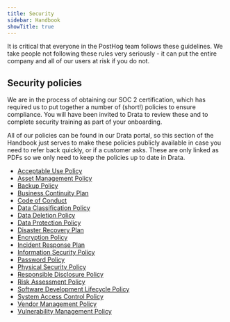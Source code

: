 ```yaml
---
title: Security
sidebar: Handbook
showTitle: true
---
```


It is critical that everyone in the PostHog team follows these guidelines. We take people not following these rules very seriously - it can put the entire company and all of our users at risk if you do not.

## Security policies

We are in the process of obtaining our SOC 2 certification, which has required us to put together a number of (short!) policies to ensure compliance. You will have been invited to Drata to review these and to complete security training as part of your onboarding.  

All of our policies can be found in our Drata portal, so this section of the Handbook just serves to make these policies publicly available in case you need to refer back quickly, or if a customer asks. These are only linked as PDFs so we only need to keep the policies up to date in Drata. 

- [Acceptable Use Policy](https://dt-prod-app-us-west-2.s3.us-west-2.amazonaws.com/805315dd-8452-461b-850d-fb1957ecb803/policies/42d32ae6-c90f-4f82-87c7-03ca8910eb84/AcceptableUsePolicy.pdf?AWSAccessKeyId=ASIAT5KN2HOP5ZGK22X6&Expires=1621337921&Signature=ehBha%2BTIqi9oUc8uClbdJoz7LW8%3D&x-amz-security-token=IQoJb3JpZ2luX2VjEL7%2F%2F%2F%2F%2F%2F%2F%2F%2F%2FwEaCXVzLXdlc3QtMiJHMEUCIQDkZCPRCfprrJaPjs6ck8VhLFS%2F7HJp3CLeoHou3Axg%2FAIgHb1izGS2W0J6Hg81gi6HeiCeWJyGvPsFn2%2BmRrpALvEq9QMIVxAAGgwyNjkxMzU1MjY4MTUiDNXCO8Gtzt0T9CrMXSrSA2hVZva%2BGMIZC%2BSjRD%2FHUYrS%2FVN22Bs%2FbYXr4whHpJZhc5wHS%2BiesYHGcrieMNh6NCxbzRM%2FcmHNFrO5ve2sGbTYpJKSgUI%2F%2BJrRtLL9gzOZ%2Fgm3kphozieveA%2FzhQi%2FPwTnj9vnwEXsIdWTsDWbl4PPde%2BZlqFBcVyBOnZZbXs8ExboOxguAjmusehwADxC4VG%2FnyncG8uGezZstbiggDbbiKcbLy9fjr4FSKXDp10PfjP1hoBlGl2giSqRtClUXrWsetPCEt943YL%2FJG96Uv5FW3WwArpTHrXQSTq8LikE1YPIco9lAgZmqjTzvIvXjNo6CjA0GuhhYOMZTKRTKaAkyNqMPxjUt4QO%2FPXGFIrBHa%2BfRcu1LMqAx0%2FQymtDB6tHwPI9b6HzA230dkJTRIv4ZzM7%2FkJ%2BJ8YDNv7tiZ6wd9xYqMrWVAxeAmL%2FHtAAHne97N25ZoCDQ78D2bE1azRduLggmQv7VTvgM2o6yHiw42iNTrwJIaEHpMptID81%2FCm13Gfnxov8hnmwIF3FvFnmVIjguhlqW%2F8C3LyJodJVAxoTq3XPc1gAfHFAUlCXJpuXR8BPxiHhJhz9fePvOd4LNXlMFr7%2FG%2FBnI9McD4fgbM4wjbWNhQY6pQFStyBbMinonf%2FTQjppTLj6Nmf4wA0S3EA0EipUN4WMqvBfCxD1kSpFb0eyHdPyOsxOqHKn9A9tD3t%2BA5EdcTaQbDfFoM49H83VDVYVzcPHkSbiMPTDZSm7ua98grUqRS4KbuKYwZSr7DBeXY%2Fdbqz0gsxVfS7QmTTIJiT2ntGAuVP3UXdJgvrLV4meK0eklqH9nLQtOBJFzCiSxWL6go6bDOO4Oog%3D)
- [Asset Management Policy](https://dt-prod-app-us-west-2.s3.us-west-2.amazonaws.com/805315dd-8452-461b-850d-fb1957ecb803/policies/6760e067-5bf5-4f45-b33d-2e58cbaa1cac/AssetManagementPolicy.pdf?AWSAccessKeyId=ASIAT5KN2HOP5ZGK22X6&Expires=1621337955&Signature=q%2FKnp2OAL2HAq3hS92pYimT%2Bw%2Fk%3D&x-amz-security-token=IQoJb3JpZ2luX2VjEL7%2F%2F%2F%2F%2F%2F%2F%2F%2F%2FwEaCXVzLXdlc3QtMiJHMEUCIQDkZCPRCfprrJaPjs6ck8VhLFS%2F7HJp3CLeoHou3Axg%2FAIgHb1izGS2W0J6Hg81gi6HeiCeWJyGvPsFn2%2BmRrpALvEq9QMIVxAAGgwyNjkxMzU1MjY4MTUiDNXCO8Gtzt0T9CrMXSrSA2hVZva%2BGMIZC%2BSjRD%2FHUYrS%2FVN22Bs%2FbYXr4whHpJZhc5wHS%2BiesYHGcrieMNh6NCxbzRM%2FcmHNFrO5ve2sGbTYpJKSgUI%2F%2BJrRtLL9gzOZ%2Fgm3kphozieveA%2FzhQi%2FPwTnj9vnwEXsIdWTsDWbl4PPde%2BZlqFBcVyBOnZZbXs8ExboOxguAjmusehwADxC4VG%2FnyncG8uGezZstbiggDbbiKcbLy9fjr4FSKXDp10PfjP1hoBlGl2giSqRtClUXrWsetPCEt943YL%2FJG96Uv5FW3WwArpTHrXQSTq8LikE1YPIco9lAgZmqjTzvIvXjNo6CjA0GuhhYOMZTKRTKaAkyNqMPxjUt4QO%2FPXGFIrBHa%2BfRcu1LMqAx0%2FQymtDB6tHwPI9b6HzA230dkJTRIv4ZzM7%2FkJ%2BJ8YDNv7tiZ6wd9xYqMrWVAxeAmL%2FHtAAHne97N25ZoCDQ78D2bE1azRduLggmQv7VTvgM2o6yHiw42iNTrwJIaEHpMptID81%2FCm13Gfnxov8hnmwIF3FvFnmVIjguhlqW%2F8C3LyJodJVAxoTq3XPc1gAfHFAUlCXJpuXR8BPxiHhJhz9fePvOd4LNXlMFr7%2FG%2FBnI9McD4fgbM4wjbWNhQY6pQFStyBbMinonf%2FTQjppTLj6Nmf4wA0S3EA0EipUN4WMqvBfCxD1kSpFb0eyHdPyOsxOqHKn9A9tD3t%2BA5EdcTaQbDfFoM49H83VDVYVzcPHkSbiMPTDZSm7ua98grUqRS4KbuKYwZSr7DBeXY%2Fdbqz0gsxVfS7QmTTIJiT2ntGAuVP3UXdJgvrLV4meK0eklqH9nLQtOBJFzCiSxWL6go6bDOO4Oog%3D)
- [Backup Policy](https://dt-prod-app-us-west-2.s3.us-west-2.amazonaws.com/805315dd-8452-461b-850d-fb1957ecb803/policies/95fd519b-a2f9-437a-ad10-ab14b37d4d6a/BackupPolicy.pdf?AWSAccessKeyId=ASIAT5KN2HOPUOS5AXFU&Expires=1621338001&Signature=kGUFOpo0tLubzdHE79IAuXYULlU%3D&x-amz-security-token=IQoJb3JpZ2luX2VjEL7%2F%2F%2F%2F%2F%2F%2F%2F%2F%2FwEaCXVzLXdlc3QtMiJHMEUCIQCm0pynAZLpA%2B8ppTBRnUOJDs7bUynW7zb%2FaDhQzO3z6QIgMPInjduKT2MmxG0TpsE61tfa4JGuHLMYLbiKVdVh6G8q9QMIVxAAGgwyNjkxMzU1MjY4MTUiDH6XC5VAIfZ5FAOHqSrSA6zmn%2B5KrMZYTw7IwjvBa0XDC67K7m99644gYQJuA%2BWOjwrTp5P46tpT7OclPv3rZdIIZLIA%2Fg4%2FjkcxdM%2BBjj7bT%2Bzv52pRgjYPOgd8sY2mVA%2B4xOh8qWDR0ZwVsaRIO2x9QZCtZOzk53zHqziQNOPTWU7y0ye5uALSVlDls70404DsLsjgU3nDmgPb31na%2BDUGgbfjtq7L%2FKd7JCge1C%2FAmZ7jrYuZW33CJ2Ahmf%2F5XGmSLs9vXWmmuZUbWFcVWCTShuVGfMUBg%2B%2F6y1O%2Fhm3GXFFC%2FC7p4JiqHuXcAvlrpHgWy5di9i8UY151aTVZNeuMBD21tnqAKn%2FjJqm7nRzvDnYdkd126RUD6cN1iZapgmOojetIMURjyHgxkF5vmbaHKkvJbAP6%2F5tMaQTx59d7fgB7lrJjJDT2DNzLE6Xk4erKtmxc6guPIgcLyEdO1iLGkU15oTY2KVzm0tFkp5yeRaeXOJh5CXTImHUFO9l2HsScpe5E9nr%2BfPQqcQOq%2FZ3sOi1B38Kvw1LvwNqzbV1%2B0R%2FdJtC8yNwOGmErBamtRMEaLXlPWXt0axQ5lVfXeCkgKHRNuq9KsrB5Yz%2Fq0gBf9Uzv1FQvmaFKFI%2B6Uz7DgEMwjrWNhQY6pQE%2BtjnR9FCX7xi5q5JQioxa1ryA2f2Jd1Wta%2FA84PsRh%2FFjSwEryUQPR%2BNJohLBZzvX%2Bcg2EE0TofGOH6s7s2mWLlO6t%2B8IqLuKn1vVA2mXv3Ra7ufAl6Z%2FIS1CXo43xLQ631D8RD9Cf1YiHdrsIuH5cHBYc72iC4LjyEFgSOJ0cBLSAbHpKEVaWwbcJXb5%2FT77dvmzM%2F96xvvI84oxAc07Mji3q0o%3D)
- [Business Continuity Plan](https://dt-prod-app-us-west-2.s3.us-west-2.amazonaws.com/805315dd-8452-461b-850d-fb1957ecb803/policies/ea3d171c-4521-464e-947f-09d31e8144f7/BusinessContinuityPlan.pdf?AWSAccessKeyId=ASIAT5KN2HOP5ZGK22X6&Expires=1621338014&Signature=M%2FOy%2Br7n27noLgS1oKtbTXZDxeA%3D&x-amz-security-token=IQoJb3JpZ2luX2VjEL7%2F%2F%2F%2F%2F%2F%2F%2F%2F%2FwEaCXVzLXdlc3QtMiJHMEUCIQDkZCPRCfprrJaPjs6ck8VhLFS%2F7HJp3CLeoHou3Axg%2FAIgHb1izGS2W0J6Hg81gi6HeiCeWJyGvPsFn2%2BmRrpALvEq9QMIVxAAGgwyNjkxMzU1MjY4MTUiDNXCO8Gtzt0T9CrMXSrSA2hVZva%2BGMIZC%2BSjRD%2FHUYrS%2FVN22Bs%2FbYXr4whHpJZhc5wHS%2BiesYHGcrieMNh6NCxbzRM%2FcmHNFrO5ve2sGbTYpJKSgUI%2F%2BJrRtLL9gzOZ%2Fgm3kphozieveA%2FzhQi%2FPwTnj9vnwEXsIdWTsDWbl4PPde%2BZlqFBcVyBOnZZbXs8ExboOxguAjmusehwADxC4VG%2FnyncG8uGezZstbiggDbbiKcbLy9fjr4FSKXDp10PfjP1hoBlGl2giSqRtClUXrWsetPCEt943YL%2FJG96Uv5FW3WwArpTHrXQSTq8LikE1YPIco9lAgZmqjTzvIvXjNo6CjA0GuhhYOMZTKRTKaAkyNqMPxjUt4QO%2FPXGFIrBHa%2BfRcu1LMqAx0%2FQymtDB6tHwPI9b6HzA230dkJTRIv4ZzM7%2FkJ%2BJ8YDNv7tiZ6wd9xYqMrWVAxeAmL%2FHtAAHne97N25ZoCDQ78D2bE1azRduLggmQv7VTvgM2o6yHiw42iNTrwJIaEHpMptID81%2FCm13Gfnxov8hnmwIF3FvFnmVIjguhlqW%2F8C3LyJodJVAxoTq3XPc1gAfHFAUlCXJpuXR8BPxiHhJhz9fePvOd4LNXlMFr7%2FG%2FBnI9McD4fgbM4wjbWNhQY6pQFStyBbMinonf%2FTQjppTLj6Nmf4wA0S3EA0EipUN4WMqvBfCxD1kSpFb0eyHdPyOsxOqHKn9A9tD3t%2BA5EdcTaQbDfFoM49H83VDVYVzcPHkSbiMPTDZSm7ua98grUqRS4KbuKYwZSr7DBeXY%2Fdbqz0gsxVfS7QmTTIJiT2ntGAuVP3UXdJgvrLV4meK0eklqH9nLQtOBJFzCiSxWL6go6bDOO4Oog%3D)
- [Code of Conduct](https://dt-prod-app-us-west-2.s3.us-west-2.amazonaws.com/805315dd-8452-461b-850d-fb1957ecb803/policies/7790e8f6-dc9f-4b92-8fe6-af5d3711e8b4/CodeofConduct.pdf?AWSAccessKeyId=ASIAT5KN2HOPUOS5AXFU&Expires=1621338019&Signature=p%2F%2BBhDFwTFAoCI86vR%2F62HtxsjI%3D&x-amz-security-token=IQoJb3JpZ2luX2VjEL7%2F%2F%2F%2F%2F%2F%2F%2F%2F%2FwEaCXVzLXdlc3QtMiJHMEUCIQCm0pynAZLpA%2B8ppTBRnUOJDs7bUynW7zb%2FaDhQzO3z6QIgMPInjduKT2MmxG0TpsE61tfa4JGuHLMYLbiKVdVh6G8q9QMIVxAAGgwyNjkxMzU1MjY4MTUiDH6XC5VAIfZ5FAOHqSrSA6zmn%2B5KrMZYTw7IwjvBa0XDC67K7m99644gYQJuA%2BWOjwrTp5P46tpT7OclPv3rZdIIZLIA%2Fg4%2FjkcxdM%2BBjj7bT%2Bzv52pRgjYPOgd8sY2mVA%2B4xOh8qWDR0ZwVsaRIO2x9QZCtZOzk53zHqziQNOPTWU7y0ye5uALSVlDls70404DsLsjgU3nDmgPb31na%2BDUGgbfjtq7L%2FKd7JCge1C%2FAmZ7jrYuZW33CJ2Ahmf%2F5XGmSLs9vXWmmuZUbWFcVWCTShuVGfMUBg%2B%2F6y1O%2Fhm3GXFFC%2FC7p4JiqHuXcAvlrpHgWy5di9i8UY151aTVZNeuMBD21tnqAKn%2FjJqm7nRzvDnYdkd126RUD6cN1iZapgmOojetIMURjyHgxkF5vmbaHKkvJbAP6%2F5tMaQTx59d7fgB7lrJjJDT2DNzLE6Xk4erKtmxc6guPIgcLyEdO1iLGkU15oTY2KVzm0tFkp5yeRaeXOJh5CXTImHUFO9l2HsScpe5E9nr%2BfPQqcQOq%2FZ3sOi1B38Kvw1LvwNqzbV1%2B0R%2FdJtC8yNwOGmErBamtRMEaLXlPWXt0axQ5lVfXeCkgKHRNuq9KsrB5Yz%2Fq0gBf9Uzv1FQvmaFKFI%2B6Uz7DgEMwjrWNhQY6pQE%2BtjnR9FCX7xi5q5JQioxa1ryA2f2Jd1Wta%2FA84PsRh%2FFjSwEryUQPR%2BNJohLBZzvX%2Bcg2EE0TofGOH6s7s2mWLlO6t%2B8IqLuKn1vVA2mXv3Ra7ufAl6Z%2FIS1CXo43xLQ631D8RD9Cf1YiHdrsIuH5cHBYc72iC4LjyEFgSOJ0cBLSAbHpKEVaWwbcJXb5%2FT77dvmzM%2F96xvvI84oxAc07Mji3q0o%3D)
- [Data Classification Policy](https://dt-prod-app-us-west-2.s3.us-west-2.amazonaws.com/805315dd-8452-461b-850d-fb1957ecb803/policies/c084f58c-ac27-4623-accd-fe41a738f105/DataClassificationPolicy.pdf?AWSAccessKeyId=ASIAT5KN2HOP5ZGK22X6&Expires=1621338025&Signature=YvqEYhy8rG4aX%2FdM9gqajWL2GDY%3D&x-amz-security-token=IQoJb3JpZ2luX2VjEL7%2F%2F%2F%2F%2F%2F%2F%2F%2F%2FwEaCXVzLXdlc3QtMiJHMEUCIQDkZCPRCfprrJaPjs6ck8VhLFS%2F7HJp3CLeoHou3Axg%2FAIgHb1izGS2W0J6Hg81gi6HeiCeWJyGvPsFn2%2BmRrpALvEq9QMIVxAAGgwyNjkxMzU1MjY4MTUiDNXCO8Gtzt0T9CrMXSrSA2hVZva%2BGMIZC%2BSjRD%2FHUYrS%2FVN22Bs%2FbYXr4whHpJZhc5wHS%2BiesYHGcrieMNh6NCxbzRM%2FcmHNFrO5ve2sGbTYpJKSgUI%2F%2BJrRtLL9gzOZ%2Fgm3kphozieveA%2FzhQi%2FPwTnj9vnwEXsIdWTsDWbl4PPde%2BZlqFBcVyBOnZZbXs8ExboOxguAjmusehwADxC4VG%2FnyncG8uGezZstbiggDbbiKcbLy9fjr4FSKXDp10PfjP1hoBlGl2giSqRtClUXrWsetPCEt943YL%2FJG96Uv5FW3WwArpTHrXQSTq8LikE1YPIco9lAgZmqjTzvIvXjNo6CjA0GuhhYOMZTKRTKaAkyNqMPxjUt4QO%2FPXGFIrBHa%2BfRcu1LMqAx0%2FQymtDB6tHwPI9b6HzA230dkJTRIv4ZzM7%2FkJ%2BJ8YDNv7tiZ6wd9xYqMrWVAxeAmL%2FHtAAHne97N25ZoCDQ78D2bE1azRduLggmQv7VTvgM2o6yHiw42iNTrwJIaEHpMptID81%2FCm13Gfnxov8hnmwIF3FvFnmVIjguhlqW%2F8C3LyJodJVAxoTq3XPc1gAfHFAUlCXJpuXR8BPxiHhJhz9fePvOd4LNXlMFr7%2FG%2FBnI9McD4fgbM4wjbWNhQY6pQFStyBbMinonf%2FTQjppTLj6Nmf4wA0S3EA0EipUN4WMqvBfCxD1kSpFb0eyHdPyOsxOqHKn9A9tD3t%2BA5EdcTaQbDfFoM49H83VDVYVzcPHkSbiMPTDZSm7ua98grUqRS4KbuKYwZSr7DBeXY%2Fdbqz0gsxVfS7QmTTIJiT2ntGAuVP3UXdJgvrLV4meK0eklqH9nLQtOBJFzCiSxWL6go6bDOO4Oog%3D)
- [Data Deletion Policy](https://dt-prod-app-us-west-2.s3.us-west-2.amazonaws.com/805315dd-8452-461b-850d-fb1957ecb803/policies/53ddba74-0c86-426f-8414-cced74123b44/DataDeletionPolicy.pdf?AWSAccessKeyId=ASIAT5KN2HOP5ZGK22X6&Expires=1621338028&Signature=zidndf6DDcPkcwrdcM4AHKojesE%3D&x-amz-security-token=IQoJb3JpZ2luX2VjEL7%2F%2F%2F%2F%2F%2F%2F%2F%2F%2FwEaCXVzLXdlc3QtMiJHMEUCIQDkZCPRCfprrJaPjs6ck8VhLFS%2F7HJp3CLeoHou3Axg%2FAIgHb1izGS2W0J6Hg81gi6HeiCeWJyGvPsFn2%2BmRrpALvEq9QMIVxAAGgwyNjkxMzU1MjY4MTUiDNXCO8Gtzt0T9CrMXSrSA2hVZva%2BGMIZC%2BSjRD%2FHUYrS%2FVN22Bs%2FbYXr4whHpJZhc5wHS%2BiesYHGcrieMNh6NCxbzRM%2FcmHNFrO5ve2sGbTYpJKSgUI%2F%2BJrRtLL9gzOZ%2Fgm3kphozieveA%2FzhQi%2FPwTnj9vnwEXsIdWTsDWbl4PPde%2BZlqFBcVyBOnZZbXs8ExboOxguAjmusehwADxC4VG%2FnyncG8uGezZstbiggDbbiKcbLy9fjr4FSKXDp10PfjP1hoBlGl2giSqRtClUXrWsetPCEt943YL%2FJG96Uv5FW3WwArpTHrXQSTq8LikE1YPIco9lAgZmqjTzvIvXjNo6CjA0GuhhYOMZTKRTKaAkyNqMPxjUt4QO%2FPXGFIrBHa%2BfRcu1LMqAx0%2FQymtDB6tHwPI9b6HzA230dkJTRIv4ZzM7%2FkJ%2BJ8YDNv7tiZ6wd9xYqMrWVAxeAmL%2FHtAAHne97N25ZoCDQ78D2bE1azRduLggmQv7VTvgM2o6yHiw42iNTrwJIaEHpMptID81%2FCm13Gfnxov8hnmwIF3FvFnmVIjguhlqW%2F8C3LyJodJVAxoTq3XPc1gAfHFAUlCXJpuXR8BPxiHhJhz9fePvOd4LNXlMFr7%2FG%2FBnI9McD4fgbM4wjbWNhQY6pQFStyBbMinonf%2FTQjppTLj6Nmf4wA0S3EA0EipUN4WMqvBfCxD1kSpFb0eyHdPyOsxOqHKn9A9tD3t%2BA5EdcTaQbDfFoM49H83VDVYVzcPHkSbiMPTDZSm7ua98grUqRS4KbuKYwZSr7DBeXY%2Fdbqz0gsxVfS7QmTTIJiT2ntGAuVP3UXdJgvrLV4meK0eklqH9nLQtOBJFzCiSxWL6go6bDOO4Oog%3D)
- [Data Protection Policy](https://dt-prod-app-us-west-2.s3.us-west-2.amazonaws.com/805315dd-8452-461b-850d-fb1957ecb803/policies/b3311589-8ff0-43f9-b147-754aeca24355/DataProtectionPolicy.pdf?AWSAccessKeyId=ASIAT5KN2HOP5ZGK22X6&Expires=1621338032&Signature=Cwfx2thvt2SyoI0weATIe4O4azg%3D&x-amz-security-token=IQoJb3JpZ2luX2VjEL7%2F%2F%2F%2F%2F%2F%2F%2F%2F%2FwEaCXVzLXdlc3QtMiJHMEUCIQDkZCPRCfprrJaPjs6ck8VhLFS%2F7HJp3CLeoHou3Axg%2FAIgHb1izGS2W0J6Hg81gi6HeiCeWJyGvPsFn2%2BmRrpALvEq9QMIVxAAGgwyNjkxMzU1MjY4MTUiDNXCO8Gtzt0T9CrMXSrSA2hVZva%2BGMIZC%2BSjRD%2FHUYrS%2FVN22Bs%2FbYXr4whHpJZhc5wHS%2BiesYHGcrieMNh6NCxbzRM%2FcmHNFrO5ve2sGbTYpJKSgUI%2F%2BJrRtLL9gzOZ%2Fgm3kphozieveA%2FzhQi%2FPwTnj9vnwEXsIdWTsDWbl4PPde%2BZlqFBcVyBOnZZbXs8ExboOxguAjmusehwADxC4VG%2FnyncG8uGezZstbiggDbbiKcbLy9fjr4FSKXDp10PfjP1hoBlGl2giSqRtClUXrWsetPCEt943YL%2FJG96Uv5FW3WwArpTHrXQSTq8LikE1YPIco9lAgZmqjTzvIvXjNo6CjA0GuhhYOMZTKRTKaAkyNqMPxjUt4QO%2FPXGFIrBHa%2BfRcu1LMqAx0%2FQymtDB6tHwPI9b6HzA230dkJTRIv4ZzM7%2FkJ%2BJ8YDNv7tiZ6wd9xYqMrWVAxeAmL%2FHtAAHne97N25ZoCDQ78D2bE1azRduLggmQv7VTvgM2o6yHiw42iNTrwJIaEHpMptID81%2FCm13Gfnxov8hnmwIF3FvFnmVIjguhlqW%2F8C3LyJodJVAxoTq3XPc1gAfHFAUlCXJpuXR8BPxiHhJhz9fePvOd4LNXlMFr7%2FG%2FBnI9McD4fgbM4wjbWNhQY6pQFStyBbMinonf%2FTQjppTLj6Nmf4wA0S3EA0EipUN4WMqvBfCxD1kSpFb0eyHdPyOsxOqHKn9A9tD3t%2BA5EdcTaQbDfFoM49H83VDVYVzcPHkSbiMPTDZSm7ua98grUqRS4KbuKYwZSr7DBeXY%2Fdbqz0gsxVfS7QmTTIJiT2ntGAuVP3UXdJgvrLV4meK0eklqH9nLQtOBJFzCiSxWL6go6bDOO4Oog%3D)
- [Disaster Recovery Plan](https://dt-prod-app-us-west-2.s3.us-west-2.amazonaws.com/805315dd-8452-461b-850d-fb1957ecb803/policies/3c18134d-1a2a-4b67-a374-db64d8017b25/DisasterRecoveryPlan.pdf?AWSAccessKeyId=ASIAT5KN2HOPUOS5AXFU&Expires=1621338035&Signature=24R6SmbnMwvGD22PVnGWTy5cFUQ%3D&x-amz-security-token=IQoJb3JpZ2luX2VjEL7%2F%2F%2F%2F%2F%2F%2F%2F%2F%2FwEaCXVzLXdlc3QtMiJHMEUCIQCm0pynAZLpA%2B8ppTBRnUOJDs7bUynW7zb%2FaDhQzO3z6QIgMPInjduKT2MmxG0TpsE61tfa4JGuHLMYLbiKVdVh6G8q9QMIVxAAGgwyNjkxMzU1MjY4MTUiDH6XC5VAIfZ5FAOHqSrSA6zmn%2B5KrMZYTw7IwjvBa0XDC67K7m99644gYQJuA%2BWOjwrTp5P46tpT7OclPv3rZdIIZLIA%2Fg4%2FjkcxdM%2BBjj7bT%2Bzv52pRgjYPOgd8sY2mVA%2B4xOh8qWDR0ZwVsaRIO2x9QZCtZOzk53zHqziQNOPTWU7y0ye5uALSVlDls70404DsLsjgU3nDmgPb31na%2BDUGgbfjtq7L%2FKd7JCge1C%2FAmZ7jrYuZW33CJ2Ahmf%2F5XGmSLs9vXWmmuZUbWFcVWCTShuVGfMUBg%2B%2F6y1O%2Fhm3GXFFC%2FC7p4JiqHuXcAvlrpHgWy5di9i8UY151aTVZNeuMBD21tnqAKn%2FjJqm7nRzvDnYdkd126RUD6cN1iZapgmOojetIMURjyHgxkF5vmbaHKkvJbAP6%2F5tMaQTx59d7fgB7lrJjJDT2DNzLE6Xk4erKtmxc6guPIgcLyEdO1iLGkU15oTY2KVzm0tFkp5yeRaeXOJh5CXTImHUFO9l2HsScpe5E9nr%2BfPQqcQOq%2FZ3sOi1B38Kvw1LvwNqzbV1%2B0R%2FdJtC8yNwOGmErBamtRMEaLXlPWXt0axQ5lVfXeCkgKHRNuq9KsrB5Yz%2Fq0gBf9Uzv1FQvmaFKFI%2B6Uz7DgEMwjrWNhQY6pQE%2BtjnR9FCX7xi5q5JQioxa1ryA2f2Jd1Wta%2FA84PsRh%2FFjSwEryUQPR%2BNJohLBZzvX%2Bcg2EE0TofGOH6s7s2mWLlO6t%2B8IqLuKn1vVA2mXv3Ra7ufAl6Z%2FIS1CXo43xLQ631D8RD9Cf1YiHdrsIuH5cHBYc72iC4LjyEFgSOJ0cBLSAbHpKEVaWwbcJXb5%2FT77dvmzM%2F96xvvI84oxAc07Mji3q0o%3D)
- [Encryption Policy](https://dt-prod-app-us-west-2.s3.us-west-2.amazonaws.com/805315dd-8452-461b-850d-fb1957ecb803/policies/5a4dd44d-329a-4d03-9768-ab5eadbc1c89/EncryptionPolicy.pdf?AWSAccessKeyId=ASIAT5KN2HOP5ZGK22X6&Expires=1621338040&Signature=8wHUmrx0XSlj%2FzcbtMzQEDUTfZE%3D&x-amz-security-token=IQoJb3JpZ2luX2VjEL7%2F%2F%2F%2F%2F%2F%2F%2F%2F%2FwEaCXVzLXdlc3QtMiJHMEUCIQDkZCPRCfprrJaPjs6ck8VhLFS%2F7HJp3CLeoHou3Axg%2FAIgHb1izGS2W0J6Hg81gi6HeiCeWJyGvPsFn2%2BmRrpALvEq9QMIVxAAGgwyNjkxMzU1MjY4MTUiDNXCO8Gtzt0T9CrMXSrSA2hVZva%2BGMIZC%2BSjRD%2FHUYrS%2FVN22Bs%2FbYXr4whHpJZhc5wHS%2BiesYHGcrieMNh6NCxbzRM%2FcmHNFrO5ve2sGbTYpJKSgUI%2F%2BJrRtLL9gzOZ%2Fgm3kphozieveA%2FzhQi%2FPwTnj9vnwEXsIdWTsDWbl4PPde%2BZlqFBcVyBOnZZbXs8ExboOxguAjmusehwADxC4VG%2FnyncG8uGezZstbiggDbbiKcbLy9fjr4FSKXDp10PfjP1hoBlGl2giSqRtClUXrWsetPCEt943YL%2FJG96Uv5FW3WwArpTHrXQSTq8LikE1YPIco9lAgZmqjTzvIvXjNo6CjA0GuhhYOMZTKRTKaAkyNqMPxjUt4QO%2FPXGFIrBHa%2BfRcu1LMqAx0%2FQymtDB6tHwPI9b6HzA230dkJTRIv4ZzM7%2FkJ%2BJ8YDNv7tiZ6wd9xYqMrWVAxeAmL%2FHtAAHne97N25ZoCDQ78D2bE1azRduLggmQv7VTvgM2o6yHiw42iNTrwJIaEHpMptID81%2FCm13Gfnxov8hnmwIF3FvFnmVIjguhlqW%2F8C3LyJodJVAxoTq3XPc1gAfHFAUlCXJpuXR8BPxiHhJhz9fePvOd4LNXlMFr7%2FG%2FBnI9McD4fgbM4wjbWNhQY6pQFStyBbMinonf%2FTQjppTLj6Nmf4wA0S3EA0EipUN4WMqvBfCxD1kSpFb0eyHdPyOsxOqHKn9A9tD3t%2BA5EdcTaQbDfFoM49H83VDVYVzcPHkSbiMPTDZSm7ua98grUqRS4KbuKYwZSr7DBeXY%2Fdbqz0gsxVfS7QmTTIJiT2ntGAuVP3UXdJgvrLV4meK0eklqH9nLQtOBJFzCiSxWL6go6bDOO4Oog%3D)
- [Incident Response Plan](https://dt-prod-app-us-west-2.s3.us-west-2.amazonaws.com/805315dd-8452-461b-850d-fb1957ecb803/policies/e367b84d-d8ff-4af3-bac5-4dd112e9ce96/IncidentResponsePlan.pdf?AWSAccessKeyId=ASIAT5KN2HOPUOS5AXFU&Expires=1621338044&Signature=UNGgA33hL88QN0lZ3ArkCw3WHFA%3D&x-amz-security-token=IQoJb3JpZ2luX2VjEL7%2F%2F%2F%2F%2F%2F%2F%2F%2F%2FwEaCXVzLXdlc3QtMiJHMEUCIQCm0pynAZLpA%2B8ppTBRnUOJDs7bUynW7zb%2FaDhQzO3z6QIgMPInjduKT2MmxG0TpsE61tfa4JGuHLMYLbiKVdVh6G8q9QMIVxAAGgwyNjkxMzU1MjY4MTUiDH6XC5VAIfZ5FAOHqSrSA6zmn%2B5KrMZYTw7IwjvBa0XDC67K7m99644gYQJuA%2BWOjwrTp5P46tpT7OclPv3rZdIIZLIA%2Fg4%2FjkcxdM%2BBjj7bT%2Bzv52pRgjYPOgd8sY2mVA%2B4xOh8qWDR0ZwVsaRIO2x9QZCtZOzk53zHqziQNOPTWU7y0ye5uALSVlDls70404DsLsjgU3nDmgPb31na%2BDUGgbfjtq7L%2FKd7JCge1C%2FAmZ7jrYuZW33CJ2Ahmf%2F5XGmSLs9vXWmmuZUbWFcVWCTShuVGfMUBg%2B%2F6y1O%2Fhm3GXFFC%2FC7p4JiqHuXcAvlrpHgWy5di9i8UY151aTVZNeuMBD21tnqAKn%2FjJqm7nRzvDnYdkd126RUD6cN1iZapgmOojetIMURjyHgxkF5vmbaHKkvJbAP6%2F5tMaQTx59d7fgB7lrJjJDT2DNzLE6Xk4erKtmxc6guPIgcLyEdO1iLGkU15oTY2KVzm0tFkp5yeRaeXOJh5CXTImHUFO9l2HsScpe5E9nr%2BfPQqcQOq%2FZ3sOi1B38Kvw1LvwNqzbV1%2B0R%2FdJtC8yNwOGmErBamtRMEaLXlPWXt0axQ5lVfXeCkgKHRNuq9KsrB5Yz%2Fq0gBf9Uzv1FQvmaFKFI%2B6Uz7DgEMwjrWNhQY6pQE%2BtjnR9FCX7xi5q5JQioxa1ryA2f2Jd1Wta%2FA84PsRh%2FFjSwEryUQPR%2BNJohLBZzvX%2Bcg2EE0TofGOH6s7s2mWLlO6t%2B8IqLuKn1vVA2mXv3Ra7ufAl6Z%2FIS1CXo43xLQ631D8RD9Cf1YiHdrsIuH5cHBYc72iC4LjyEFgSOJ0cBLSAbHpKEVaWwbcJXb5%2FT77dvmzM%2F96xvvI84oxAc07Mji3q0o%3D)
- [Information Security Policy](https://dt-prod-app-us-west-2.s3.us-west-2.amazonaws.com/805315dd-8452-461b-850d-fb1957ecb803/policies/b608abe7-2841-440c-8045-1c185e0349e6/InformationSecurityPolicy.pdf?AWSAccessKeyId=ASIAT5KN2HOP5ZGK22X6&Expires=1621338048&Signature=Yj%2B6srdH5snhUyhKT8YvLiRhl%2B8%3D&x-amz-security-token=IQoJb3JpZ2luX2VjEL7%2F%2F%2F%2F%2F%2F%2F%2F%2F%2FwEaCXVzLXdlc3QtMiJHMEUCIQDkZCPRCfprrJaPjs6ck8VhLFS%2F7HJp3CLeoHou3Axg%2FAIgHb1izGS2W0J6Hg81gi6HeiCeWJyGvPsFn2%2BmRrpALvEq9QMIVxAAGgwyNjkxMzU1MjY4MTUiDNXCO8Gtzt0T9CrMXSrSA2hVZva%2BGMIZC%2BSjRD%2FHUYrS%2FVN22Bs%2FbYXr4whHpJZhc5wHS%2BiesYHGcrieMNh6NCxbzRM%2FcmHNFrO5ve2sGbTYpJKSgUI%2F%2BJrRtLL9gzOZ%2Fgm3kphozieveA%2FzhQi%2FPwTnj9vnwEXsIdWTsDWbl4PPde%2BZlqFBcVyBOnZZbXs8ExboOxguAjmusehwADxC4VG%2FnyncG8uGezZstbiggDbbiKcbLy9fjr4FSKXDp10PfjP1hoBlGl2giSqRtClUXrWsetPCEt943YL%2FJG96Uv5FW3WwArpTHrXQSTq8LikE1YPIco9lAgZmqjTzvIvXjNo6CjA0GuhhYOMZTKRTKaAkyNqMPxjUt4QO%2FPXGFIrBHa%2BfRcu1LMqAx0%2FQymtDB6tHwPI9b6HzA230dkJTRIv4ZzM7%2FkJ%2BJ8YDNv7tiZ6wd9xYqMrWVAxeAmL%2FHtAAHne97N25ZoCDQ78D2bE1azRduLggmQv7VTvgM2o6yHiw42iNTrwJIaEHpMptID81%2FCm13Gfnxov8hnmwIF3FvFnmVIjguhlqW%2F8C3LyJodJVAxoTq3XPc1gAfHFAUlCXJpuXR8BPxiHhJhz9fePvOd4LNXlMFr7%2FG%2FBnI9McD4fgbM4wjbWNhQY6pQFStyBbMinonf%2FTQjppTLj6Nmf4wA0S3EA0EipUN4WMqvBfCxD1kSpFb0eyHdPyOsxOqHKn9A9tD3t%2BA5EdcTaQbDfFoM49H83VDVYVzcPHkSbiMPTDZSm7ua98grUqRS4KbuKYwZSr7DBeXY%2Fdbqz0gsxVfS7QmTTIJiT2ntGAuVP3UXdJgvrLV4meK0eklqH9nLQtOBJFzCiSxWL6go6bDOO4Oog%3D)
- [Password Policy](https://dt-prod-app-us-west-2.s3.us-west-2.amazonaws.com/805315dd-8452-461b-850d-fb1957ecb803/policies/2a134200-0b4f-478d-a679-c8114ff16223/PasswordPolicy.pdf?AWSAccessKeyId=ASIAT5KN2HOPUOS5AXFU&Expires=1621338052&Signature=hISLp9vFdQ3pGZXavlbzZZFGPeo%3D&x-amz-security-token=IQoJb3JpZ2luX2VjEL7%2F%2F%2F%2F%2F%2F%2F%2F%2F%2FwEaCXVzLXdlc3QtMiJHMEUCIQCm0pynAZLpA%2B8ppTBRnUOJDs7bUynW7zb%2FaDhQzO3z6QIgMPInjduKT2MmxG0TpsE61tfa4JGuHLMYLbiKVdVh6G8q9QMIVxAAGgwyNjkxMzU1MjY4MTUiDH6XC5VAIfZ5FAOHqSrSA6zmn%2B5KrMZYTw7IwjvBa0XDC67K7m99644gYQJuA%2BWOjwrTp5P46tpT7OclPv3rZdIIZLIA%2Fg4%2FjkcxdM%2BBjj7bT%2Bzv52pRgjYPOgd8sY2mVA%2B4xOh8qWDR0ZwVsaRIO2x9QZCtZOzk53zHqziQNOPTWU7y0ye5uALSVlDls70404DsLsjgU3nDmgPb31na%2BDUGgbfjtq7L%2FKd7JCge1C%2FAmZ7jrYuZW33CJ2Ahmf%2F5XGmSLs9vXWmmuZUbWFcVWCTShuVGfMUBg%2B%2F6y1O%2Fhm3GXFFC%2FC7p4JiqHuXcAvlrpHgWy5di9i8UY151aTVZNeuMBD21tnqAKn%2FjJqm7nRzvDnYdkd126RUD6cN1iZapgmOojetIMURjyHgxkF5vmbaHKkvJbAP6%2F5tMaQTx59d7fgB7lrJjJDT2DNzLE6Xk4erKtmxc6guPIgcLyEdO1iLGkU15oTY2KVzm0tFkp5yeRaeXOJh5CXTImHUFO9l2HsScpe5E9nr%2BfPQqcQOq%2FZ3sOi1B38Kvw1LvwNqzbV1%2B0R%2FdJtC8yNwOGmErBamtRMEaLXlPWXt0axQ5lVfXeCkgKHRNuq9KsrB5Yz%2Fq0gBf9Uzv1FQvmaFKFI%2B6Uz7DgEMwjrWNhQY6pQE%2BtjnR9FCX7xi5q5JQioxa1ryA2f2Jd1Wta%2FA84PsRh%2FFjSwEryUQPR%2BNJohLBZzvX%2Bcg2EE0TofGOH6s7s2mWLlO6t%2B8IqLuKn1vVA2mXv3Ra7ufAl6Z%2FIS1CXo43xLQ631D8RD9Cf1YiHdrsIuH5cHBYc72iC4LjyEFgSOJ0cBLSAbHpKEVaWwbcJXb5%2FT77dvmzM%2F96xvvI84oxAc07Mji3q0o%3D)
- [Physical Security Policy](https://dt-prod-app-us-west-2.s3.us-west-2.amazonaws.com/805315dd-8452-461b-850d-fb1957ecb803/policies/44ba43a5-0563-4bb9-88be-2d8a67f090af/PhysicalSecurityPolicy.pdf?AWSAccessKeyId=ASIAT5KN2HOP5ZGK22X6&Expires=1621338055&Signature=NhfZTPikHNO26DsEgObkulBJMDc%3D&x-amz-security-token=IQoJb3JpZ2luX2VjEL7%2F%2F%2F%2F%2F%2F%2F%2F%2F%2FwEaCXVzLXdlc3QtMiJHMEUCIQDkZCPRCfprrJaPjs6ck8VhLFS%2F7HJp3CLeoHou3Axg%2FAIgHb1izGS2W0J6Hg81gi6HeiCeWJyGvPsFn2%2BmRrpALvEq9QMIVxAAGgwyNjkxMzU1MjY4MTUiDNXCO8Gtzt0T9CrMXSrSA2hVZva%2BGMIZC%2BSjRD%2FHUYrS%2FVN22Bs%2FbYXr4whHpJZhc5wHS%2BiesYHGcrieMNh6NCxbzRM%2FcmHNFrO5ve2sGbTYpJKSgUI%2F%2BJrRtLL9gzOZ%2Fgm3kphozieveA%2FzhQi%2FPwTnj9vnwEXsIdWTsDWbl4PPde%2BZlqFBcVyBOnZZbXs8ExboOxguAjmusehwADxC4VG%2FnyncG8uGezZstbiggDbbiKcbLy9fjr4FSKXDp10PfjP1hoBlGl2giSqRtClUXrWsetPCEt943YL%2FJG96Uv5FW3WwArpTHrXQSTq8LikE1YPIco9lAgZmqjTzvIvXjNo6CjA0GuhhYOMZTKRTKaAkyNqMPxjUt4QO%2FPXGFIrBHa%2BfRcu1LMqAx0%2FQymtDB6tHwPI9b6HzA230dkJTRIv4ZzM7%2FkJ%2BJ8YDNv7tiZ6wd9xYqMrWVAxeAmL%2FHtAAHne97N25ZoCDQ78D2bE1azRduLggmQv7VTvgM2o6yHiw42iNTrwJIaEHpMptID81%2FCm13Gfnxov8hnmwIF3FvFnmVIjguhlqW%2F8C3LyJodJVAxoTq3XPc1gAfHFAUlCXJpuXR8BPxiHhJhz9fePvOd4LNXlMFr7%2FG%2FBnI9McD4fgbM4wjbWNhQY6pQFStyBbMinonf%2FTQjppTLj6Nmf4wA0S3EA0EipUN4WMqvBfCxD1kSpFb0eyHdPyOsxOqHKn9A9tD3t%2BA5EdcTaQbDfFoM49H83VDVYVzcPHkSbiMPTDZSm7ua98grUqRS4KbuKYwZSr7DBeXY%2Fdbqz0gsxVfS7QmTTIJiT2ntGAuVP3UXdJgvrLV4meK0eklqH9nLQtOBJFzCiSxWL6go6bDOO4Oog%3D)
- [Responsible Disclosure Policy](https://dt-prod-app-us-west-2.s3.us-west-2.amazonaws.com/805315dd-8452-461b-850d-fb1957ecb803/policies/c673d441-ab69-42a9-a7fb-17e613e22ca7/ResponsibleDisclosurePolicy.pdf?AWSAccessKeyId=ASIAT5KN2HOP5ZGK22X6&Expires=1621338057&Signature=Gbf%2BbzHTgpzp1sxKsJ05ez3wAAE%3D&x-amz-security-token=IQoJb3JpZ2luX2VjEL7%2F%2F%2F%2F%2F%2F%2F%2F%2F%2FwEaCXVzLXdlc3QtMiJHMEUCIQDkZCPRCfprrJaPjs6ck8VhLFS%2F7HJp3CLeoHou3Axg%2FAIgHb1izGS2W0J6Hg81gi6HeiCeWJyGvPsFn2%2BmRrpALvEq9QMIVxAAGgwyNjkxMzU1MjY4MTUiDNXCO8Gtzt0T9CrMXSrSA2hVZva%2BGMIZC%2BSjRD%2FHUYrS%2FVN22Bs%2FbYXr4whHpJZhc5wHS%2BiesYHGcrieMNh6NCxbzRM%2FcmHNFrO5ve2sGbTYpJKSgUI%2F%2BJrRtLL9gzOZ%2Fgm3kphozieveA%2FzhQi%2FPwTnj9vnwEXsIdWTsDWbl4PPde%2BZlqFBcVyBOnZZbXs8ExboOxguAjmusehwADxC4VG%2FnyncG8uGezZstbiggDbbiKcbLy9fjr4FSKXDp10PfjP1hoBlGl2giSqRtClUXrWsetPCEt943YL%2FJG96Uv5FW3WwArpTHrXQSTq8LikE1YPIco9lAgZmqjTzvIvXjNo6CjA0GuhhYOMZTKRTKaAkyNqMPxjUt4QO%2FPXGFIrBHa%2BfRcu1LMqAx0%2FQymtDB6tHwPI9b6HzA230dkJTRIv4ZzM7%2FkJ%2BJ8YDNv7tiZ6wd9xYqMrWVAxeAmL%2FHtAAHne97N25ZoCDQ78D2bE1azRduLggmQv7VTvgM2o6yHiw42iNTrwJIaEHpMptID81%2FCm13Gfnxov8hnmwIF3FvFnmVIjguhlqW%2F8C3LyJodJVAxoTq3XPc1gAfHFAUlCXJpuXR8BPxiHhJhz9fePvOd4LNXlMFr7%2FG%2FBnI9McD4fgbM4wjbWNhQY6pQFStyBbMinonf%2FTQjppTLj6Nmf4wA0S3EA0EipUN4WMqvBfCxD1kSpFb0eyHdPyOsxOqHKn9A9tD3t%2BA5EdcTaQbDfFoM49H83VDVYVzcPHkSbiMPTDZSm7ua98grUqRS4KbuKYwZSr7DBeXY%2Fdbqz0gsxVfS7QmTTIJiT2ntGAuVP3UXdJgvrLV4meK0eklqH9nLQtOBJFzCiSxWL6go6bDOO4Oog%3D)
- [Risk Assessment Policy](https://dt-prod-app-us-west-2.s3.us-west-2.amazonaws.com/805315dd-8452-461b-850d-fb1957ecb803/policies/30287b61-eba8-48cf-80b1-f930b1f1e47d/RiskAssessmentPolicy.pdf?AWSAccessKeyId=ASIAT5KN2HOPUOS5AXFU&Expires=1621338060&Signature=R09JOMWpLKUQ3tJq5gzUrXwgaRI%3D&x-amz-security-token=IQoJb3JpZ2luX2VjEL7%2F%2F%2F%2F%2F%2F%2F%2F%2F%2FwEaCXVzLXdlc3QtMiJHMEUCIQCm0pynAZLpA%2B8ppTBRnUOJDs7bUynW7zb%2FaDhQzO3z6QIgMPInjduKT2MmxG0TpsE61tfa4JGuHLMYLbiKVdVh6G8q9QMIVxAAGgwyNjkxMzU1MjY4MTUiDH6XC5VAIfZ5FAOHqSrSA6zmn%2B5KrMZYTw7IwjvBa0XDC67K7m99644gYQJuA%2BWOjwrTp5P46tpT7OclPv3rZdIIZLIA%2Fg4%2FjkcxdM%2BBjj7bT%2Bzv52pRgjYPOgd8sY2mVA%2B4xOh8qWDR0ZwVsaRIO2x9QZCtZOzk53zHqziQNOPTWU7y0ye5uALSVlDls70404DsLsjgU3nDmgPb31na%2BDUGgbfjtq7L%2FKd7JCge1C%2FAmZ7jrYuZW33CJ2Ahmf%2F5XGmSLs9vXWmmuZUbWFcVWCTShuVGfMUBg%2B%2F6y1O%2Fhm3GXFFC%2FC7p4JiqHuXcAvlrpHgWy5di9i8UY151aTVZNeuMBD21tnqAKn%2FjJqm7nRzvDnYdkd126RUD6cN1iZapgmOojetIMURjyHgxkF5vmbaHKkvJbAP6%2F5tMaQTx59d7fgB7lrJjJDT2DNzLE6Xk4erKtmxc6guPIgcLyEdO1iLGkU15oTY2KVzm0tFkp5yeRaeXOJh5CXTImHUFO9l2HsScpe5E9nr%2BfPQqcQOq%2FZ3sOi1B38Kvw1LvwNqzbV1%2B0R%2FdJtC8yNwOGmErBamtRMEaLXlPWXt0axQ5lVfXeCkgKHRNuq9KsrB5Yz%2Fq0gBf9Uzv1FQvmaFKFI%2B6Uz7DgEMwjrWNhQY6pQE%2BtjnR9FCX7xi5q5JQioxa1ryA2f2Jd1Wta%2FA84PsRh%2FFjSwEryUQPR%2BNJohLBZzvX%2Bcg2EE0TofGOH6s7s2mWLlO6t%2B8IqLuKn1vVA2mXv3Ra7ufAl6Z%2FIS1CXo43xLQ631D8RD9Cf1YiHdrsIuH5cHBYc72iC4LjyEFgSOJ0cBLSAbHpKEVaWwbcJXb5%2FT77dvmzM%2F96xvvI84oxAc07Mji3q0o%3D)
- [Software Development Lifecycle Policy](https://dt-prod-app-us-west-2.s3.us-west-2.amazonaws.com/805315dd-8452-461b-850d-fb1957ecb803/policies/083e25ee-7940-424e-adde-23114ff13d30/SoftwareDevelopmentLifeCyclePolicy.pdf?AWSAccessKeyId=ASIAT5KN2HOPUOS5AXFU&Expires=1621338064&Signature=6eyVUAGyoFQ5uvoJjVEMMVonHRs%3D&x-amz-security-token=IQoJb3JpZ2luX2VjEL7%2F%2F%2F%2F%2F%2F%2F%2F%2F%2FwEaCXVzLXdlc3QtMiJHMEUCIQCm0pynAZLpA%2B8ppTBRnUOJDs7bUynW7zb%2FaDhQzO3z6QIgMPInjduKT2MmxG0TpsE61tfa4JGuHLMYLbiKVdVh6G8q9QMIVxAAGgwyNjkxMzU1MjY4MTUiDH6XC5VAIfZ5FAOHqSrSA6zmn%2B5KrMZYTw7IwjvBa0XDC67K7m99644gYQJuA%2BWOjwrTp5P46tpT7OclPv3rZdIIZLIA%2Fg4%2FjkcxdM%2BBjj7bT%2Bzv52pRgjYPOgd8sY2mVA%2B4xOh8qWDR0ZwVsaRIO2x9QZCtZOzk53zHqziQNOPTWU7y0ye5uALSVlDls70404DsLsjgU3nDmgPb31na%2BDUGgbfjtq7L%2FKd7JCge1C%2FAmZ7jrYuZW33CJ2Ahmf%2F5XGmSLs9vXWmmuZUbWFcVWCTShuVGfMUBg%2B%2F6y1O%2Fhm3GXFFC%2FC7p4JiqHuXcAvlrpHgWy5di9i8UY151aTVZNeuMBD21tnqAKn%2FjJqm7nRzvDnYdkd126RUD6cN1iZapgmOojetIMURjyHgxkF5vmbaHKkvJbAP6%2F5tMaQTx59d7fgB7lrJjJDT2DNzLE6Xk4erKtmxc6guPIgcLyEdO1iLGkU15oTY2KVzm0tFkp5yeRaeXOJh5CXTImHUFO9l2HsScpe5E9nr%2BfPQqcQOq%2FZ3sOi1B38Kvw1LvwNqzbV1%2B0R%2FdJtC8yNwOGmErBamtRMEaLXlPWXt0axQ5lVfXeCkgKHRNuq9KsrB5Yz%2Fq0gBf9Uzv1FQvmaFKFI%2B6Uz7DgEMwjrWNhQY6pQE%2BtjnR9FCX7xi5q5JQioxa1ryA2f2Jd1Wta%2FA84PsRh%2FFjSwEryUQPR%2BNJohLBZzvX%2Bcg2EE0TofGOH6s7s2mWLlO6t%2B8IqLuKn1vVA2mXv3Ra7ufAl6Z%2FIS1CXo43xLQ631D8RD9Cf1YiHdrsIuH5cHBYc72iC4LjyEFgSOJ0cBLSAbHpKEVaWwbcJXb5%2FT77dvmzM%2F96xvvI84oxAc07Mji3q0o%3D)
- [System Access Control Policy](https://dt-prod-app-us-west-2.s3.us-west-2.amazonaws.com/805315dd-8452-461b-850d-fb1957ecb803/policies/e595d5ba-5924-42cd-a22d-192e13e0cf07/SystemAccessControlPolicy.pdf?AWSAccessKeyId=ASIAT5KN2HOPUOS5AXFU&Expires=1621338067&Signature=oT9W2IzmXk%2F%2BERvWxJBez7MMA%2BU%3D&x-amz-security-token=IQoJb3JpZ2luX2VjEL7%2F%2F%2F%2F%2F%2F%2F%2F%2F%2FwEaCXVzLXdlc3QtMiJHMEUCIQCm0pynAZLpA%2B8ppTBRnUOJDs7bUynW7zb%2FaDhQzO3z6QIgMPInjduKT2MmxG0TpsE61tfa4JGuHLMYLbiKVdVh6G8q9QMIVxAAGgwyNjkxMzU1MjY4MTUiDH6XC5VAIfZ5FAOHqSrSA6zmn%2B5KrMZYTw7IwjvBa0XDC67K7m99644gYQJuA%2BWOjwrTp5P46tpT7OclPv3rZdIIZLIA%2Fg4%2FjkcxdM%2BBjj7bT%2Bzv52pRgjYPOgd8sY2mVA%2B4xOh8qWDR0ZwVsaRIO2x9QZCtZOzk53zHqziQNOPTWU7y0ye5uALSVlDls70404DsLsjgU3nDmgPb31na%2BDUGgbfjtq7L%2FKd7JCge1C%2FAmZ7jrYuZW33CJ2Ahmf%2F5XGmSLs9vXWmmuZUbWFcVWCTShuVGfMUBg%2B%2F6y1O%2Fhm3GXFFC%2FC7p4JiqHuXcAvlrpHgWy5di9i8UY151aTVZNeuMBD21tnqAKn%2FjJqm7nRzvDnYdkd126RUD6cN1iZapgmOojetIMURjyHgxkF5vmbaHKkvJbAP6%2F5tMaQTx59d7fgB7lrJjJDT2DNzLE6Xk4erKtmxc6guPIgcLyEdO1iLGkU15oTY2KVzm0tFkp5yeRaeXOJh5CXTImHUFO9l2HsScpe5E9nr%2BfPQqcQOq%2FZ3sOi1B38Kvw1LvwNqzbV1%2B0R%2FdJtC8yNwOGmErBamtRMEaLXlPWXt0axQ5lVfXeCkgKHRNuq9KsrB5Yz%2Fq0gBf9Uzv1FQvmaFKFI%2B6Uz7DgEMwjrWNhQY6pQE%2BtjnR9FCX7xi5q5JQioxa1ryA2f2Jd1Wta%2FA84PsRh%2FFjSwEryUQPR%2BNJohLBZzvX%2Bcg2EE0TofGOH6s7s2mWLlO6t%2B8IqLuKn1vVA2mXv3Ra7ufAl6Z%2FIS1CXo43xLQ631D8RD9Cf1YiHdrsIuH5cHBYc72iC4LjyEFgSOJ0cBLSAbHpKEVaWwbcJXb5%2FT77dvmzM%2F96xvvI84oxAc07Mji3q0o%3D)
- [Vendor Management Policy](https://dt-prod-app-us-west-2.s3.us-west-2.amazonaws.com/805315dd-8452-461b-850d-fb1957ecb803/policies/505015b5-002c-4ed6-a98a-33996e907104/VendorManagementPolicy.pdf?AWSAccessKeyId=ASIAT5KN2HOPUOS5AXFU&Expires=1621338070&Signature=q0QMMRIL3JW3ii1pO02FJLf4C4w%3D&x-amz-security-token=IQoJb3JpZ2luX2VjEL7%2F%2F%2F%2F%2F%2F%2F%2F%2F%2FwEaCXVzLXdlc3QtMiJHMEUCIQCm0pynAZLpA%2B8ppTBRnUOJDs7bUynW7zb%2FaDhQzO3z6QIgMPInjduKT2MmxG0TpsE61tfa4JGuHLMYLbiKVdVh6G8q9QMIVxAAGgwyNjkxMzU1MjY4MTUiDH6XC5VAIfZ5FAOHqSrSA6zmn%2B5KrMZYTw7IwjvBa0XDC67K7m99644gYQJuA%2BWOjwrTp5P46tpT7OclPv3rZdIIZLIA%2Fg4%2FjkcxdM%2BBjj7bT%2Bzv52pRgjYPOgd8sY2mVA%2B4xOh8qWDR0ZwVsaRIO2x9QZCtZOzk53zHqziQNOPTWU7y0ye5uALSVlDls70404DsLsjgU3nDmgPb31na%2BDUGgbfjtq7L%2FKd7JCge1C%2FAmZ7jrYuZW33CJ2Ahmf%2F5XGmSLs9vXWmmuZUbWFcVWCTShuVGfMUBg%2B%2F6y1O%2Fhm3GXFFC%2FC7p4JiqHuXcAvlrpHgWy5di9i8UY151aTVZNeuMBD21tnqAKn%2FjJqm7nRzvDnYdkd126RUD6cN1iZapgmOojetIMURjyHgxkF5vmbaHKkvJbAP6%2F5tMaQTx59d7fgB7lrJjJDT2DNzLE6Xk4erKtmxc6guPIgcLyEdO1iLGkU15oTY2KVzm0tFkp5yeRaeXOJh5CXTImHUFO9l2HsScpe5E9nr%2BfPQqcQOq%2FZ3sOi1B38Kvw1LvwNqzbV1%2B0R%2FdJtC8yNwOGmErBamtRMEaLXlPWXt0axQ5lVfXeCkgKHRNuq9KsrB5Yz%2Fq0gBf9Uzv1FQvmaFKFI%2B6Uz7DgEMwjrWNhQY6pQE%2BtjnR9FCX7xi5q5JQioxa1ryA2f2Jd1Wta%2FA84PsRh%2FFjSwEryUQPR%2BNJohLBZzvX%2Bcg2EE0TofGOH6s7s2mWLlO6t%2B8IqLuKn1vVA2mXv3Ra7ufAl6Z%2FIS1CXo43xLQ631D8RD9Cf1YiHdrsIuH5cHBYc72iC4LjyEFgSOJ0cBLSAbHpKEVaWwbcJXb5%2FT77dvmzM%2F96xvvI84oxAc07Mji3q0o%3D)
- [Vulnerability Management Policy](https://dt-prod-app-us-west-2.s3.us-west-2.amazonaws.com/805315dd-8452-461b-850d-fb1957ecb803/policies/47214ebd-76f2-4eac-bf9e-fdb61c3f02e3/VulnerabilityManagementPolicy.pdf?AWSAccessKeyId=ASIAT5KN2HOP5ZGK22X6&Expires=1621338073&Signature=UVNZntiokmilnHLis3olvRJan7M%3D&x-amz-security-token=IQoJb3JpZ2luX2VjEL7%2F%2F%2F%2F%2F%2F%2F%2F%2F%2FwEaCXVzLXdlc3QtMiJHMEUCIQDkZCPRCfprrJaPjs6ck8VhLFS%2F7HJp3CLeoHou3Axg%2FAIgHb1izGS2W0J6Hg81gi6HeiCeWJyGvPsFn2%2BmRrpALvEq9QMIVxAAGgwyNjkxMzU1MjY4MTUiDNXCO8Gtzt0T9CrMXSrSA2hVZva%2BGMIZC%2BSjRD%2FHUYrS%2FVN22Bs%2FbYXr4whHpJZhc5wHS%2BiesYHGcrieMNh6NCxbzRM%2FcmHNFrO5ve2sGbTYpJKSgUI%2F%2BJrRtLL9gzOZ%2Fgm3kphozieveA%2FzhQi%2FPwTnj9vnwEXsIdWTsDWbl4PPde%2BZlqFBcVyBOnZZbXs8ExboOxguAjmusehwADxC4VG%2FnyncG8uGezZstbiggDbbiKcbLy9fjr4FSKXDp10PfjP1hoBlGl2giSqRtClUXrWsetPCEt943YL%2FJG96Uv5FW3WwArpTHrXQSTq8LikE1YPIco9lAgZmqjTzvIvXjNo6CjA0GuhhYOMZTKRTKaAkyNqMPxjUt4QO%2FPXGFIrBHa%2BfRcu1LMqAx0%2FQymtDB6tHwPI9b6HzA230dkJTRIv4ZzM7%2FkJ%2BJ8YDNv7tiZ6wd9xYqMrWVAxeAmL%2FHtAAHne97N25ZoCDQ78D2bE1azRduLggmQv7VTvgM2o6yHiw42iNTrwJIaEHpMptID81%2FCm13Gfnxov8hnmwIF3FvFnmVIjguhlqW%2F8C3LyJodJVAxoTq3XPc1gAfHFAUlCXJpuXR8BPxiHhJhz9fePvOd4LNXlMFr7%2FG%2FBnI9McD4fgbM4wjbWNhQY6pQFStyBbMinonf%2FTQjppTLj6Nmf4wA0S3EA0EipUN4WMqvBfCxD1kSpFb0eyHdPyOsxOqHKn9A9tD3t%2BA5EdcTaQbDfFoM49H83VDVYVzcPHkSbiMPTDZSm7ua98grUqRS4KbuKYwZSr7DBeXY%2Fdbqz0gsxVfS7QmTTIJiT2ntGAuVP3UXdJgvrLV4meK0eklqH9nLQtOBJFzCiSxWL6go6bDOO4Oog%3D)
